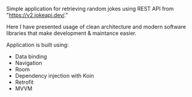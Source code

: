 Simple application for retrieving random jokes using REST API from "https://v2.jokeapi.dev/."

Here I have presented usage of clean architecture and modern software libraries that make development & maintance easier.

Application is built using:

- Data binding
- Navigation 
- Room
- Dependency injection with Koin
- Retrofit
- MVVM
